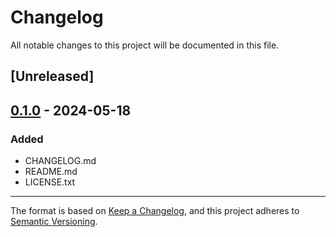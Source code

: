 # Changelog

All notable changes to this project will be documented in this file.

## [Unreleased]

## [0.1.0] - 2024-05-18
### Added
- CHANGELOG.md
- README.md
- LICENSE.txt


[0.1.0]: https://github.com/nikoden-io/Kwadra-AI/tree/v0.1.0

--- 

The format is based on [Keep a Changelog](https://keepachangelog.com/en/1.0.0/),
and this project adheres to [Semantic Versioning](https://semver.org/spec/v2.0.0.html).
